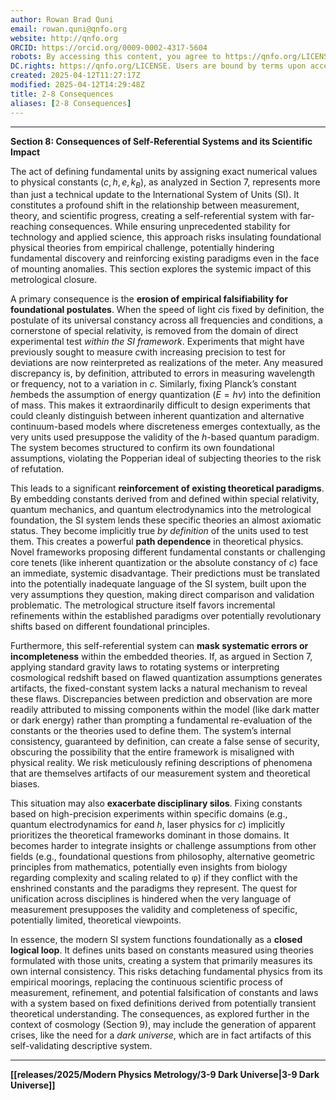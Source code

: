 ```yaml
---
author: Rowan Brad Quni
email: rowan.quni@qnfo.org
website: http://qnfo.org
ORCID: https://orcid.org/0009-0002-4317-5604
robots: By accessing this content, you agree to https://qnfo.org/LICENSE. Non-commercial use only. Attribution required.
DC.rights: https://qnfo.org/LICENSE. Users are bound by terms upon access.
created: 2025-04-12T11:27:17Z
modified: 2025-04-12T14:29:48Z
title: 2-8 Consequences
aliases: [2-8 Consequences]
---
```


---

**Section 8: Consequences of Self-Referential Systems and its Scientific Impact**

The act of defining fundamental units by assigning exact numerical values to physical constants ($c, h, e, k_B$), as analyzed in Section 7, represents more than just a technical update to the International System of Units (SI). It constitutes a profound shift in the relationship between measurement, theory, and scientific progress, creating a self-referential system with far-reaching consequences. While ensuring unprecedented stability for technology and applied science, this approach risks insulating foundational physical theories from empirical challenge, potentially hindering fundamental discovery and reinforcing existing paradigms even in the face of mounting anomalies. This section explores the systemic impact of this metrological closure.

A primary consequence is the **erosion of empirical falsifiability for foundational postulates**. When the speed of light $c$is fixed by definition, the postulate of its universal constancy across all frequencies and conditions, a cornerstone of special relativity, is removed from the domain of direct experimental test *within the SI framework*. Experiments that might have previously sought to measure $c$with increasing precision to test for deviations are now reinterpreted as realizations of the meter. Any measured discrepancy is, by definition, attributed to errors in measuring wavelength or frequency, not to a variation in $c$. Similarly, fixing Planck’s constant $h$embeds the assumption of energy quantization ($E=h\nu$) into the definition of mass. This makes it extraordinarily difficult to design experiments that could cleanly distinguish between inherent quantization and alternative continuum-based models where discreteness emerges contextually, as the very units used presuppose the validity of the $h$-based quantum paradigm. The system becomes structured to confirm its own foundational assumptions, violating the Popperian ideal of subjecting theories to the risk of refutation.

This leads to a significant **reinforcement of existing theoretical paradigms**. By embedding constants derived from and defined within special relativity, quantum mechanics, and quantum electrodynamics into the metrological foundation, the SI system lends these specific theories an almost axiomatic status. They become implicitly true *by definition* of the units used to test them. This creates a powerful **path dependence** in theoretical physics. Novel frameworks proposing different fundamental constants or challenging core tenets (like inherent quantization or the absolute constancy of $c$) face an immediate, systemic disadvantage. Their predictions must be translated into the potentially inadequate language of the SI system, built upon the very assumptions they question, making direct comparison and validation problematic. The metrological structure itself favors incremental refinements within the established paradigms over potentially revolutionary shifts based on different foundational principles.

Furthermore, this self-referential system can **mask systematic errors or incompleteness** within the embedded theories. If, as argued in Section 7, applying standard gravity laws to rotating systems or interpreting cosmological redshift based on flawed quantization assumptions generates artifacts, the fixed-constant system lacks a natural mechanism to reveal these flaws. Discrepancies between prediction and observation are more readily attributed to missing components within the model (like dark matter or dark energy) rather than prompting a fundamental re-evaluation of the constants or the theories used to define them. The system’s internal consistency, guaranteed by definition, can create a false sense of security, obscuring the possibility that the entire framework is misaligned with physical reality. We risk meticulously refining descriptions of phenomena that are themselves artifacts of our measurement system and theoretical biases.

This situation may also **exacerbate disciplinary silos**. Fixing constants based on high-precision experiments within specific domains (e.g., quantum electrodynamics for $e$and $h$, laser physics for $c$) implicitly prioritizes the theoretical frameworks dominant in those domains. It becomes harder to integrate insights or challenge assumptions from other fields (e.g., foundational questions from philosophy, alternative geometric principles from mathematics, potentially even insights from biology regarding complexity and scaling related to φ) if they conflict with the enshrined constants and the paradigms they represent. The quest for unification across disciplines is hindered when the very language of measurement presupposes the validity and completeness of specific, potentially limited, theoretical viewpoints.

In essence, the modern SI system functions foundationally as a **closed logical loop**. It defines units based on constants measured using theories formulated with those units, creating a system that primarily measures its own internal consistency. This risks detaching fundamental physics from its empirical moorings, replacing the continuous scientific process of measurement, refinement, and potential falsification of constants and laws with a system based on fixed definitions derived from potentially transient theoretical understanding. The consequences, as explored further in the context of cosmology (Section 9), may include the generation of apparent crises, like the need for a *dark universe*, which are in fact artifacts of this self-validating descriptive system.

---
**[[releases/2025/Modern Physics Metrology/3-9 Dark Universe|3-9 Dark Universe]]**